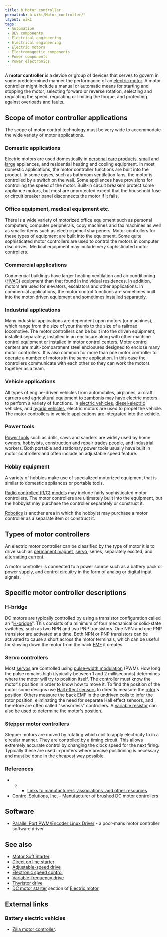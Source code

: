```yaml
---
title: b'Motor controller'
permalink: b'wiki/Motor_controller/'
layout: wiki
tags:
 - Automation
 - BEV components
 - Electrical engineering
 - Electrical engineering
 - Electric motors
 - Electromagnetic components
 - Power components
 - Power electronics
---
```


A **motor controller** is a device or group of devices that serves to
govern in some predetermined manner the performance of an [electric
motor](electric_motor "wikilink"). A motor controller might include a
manual or automatic means for starting and stopping the motor, selecting
forward or reverse rotation, selecting and regulating the speed,
regulating or limiting the torque, and protecting against overloads and
faults.

Scope of motor controller applications
--------------------------------------

The scope of motor control technology must be very wide to accommodate
the wide variety of motor applications.

### Domestic applications

Electric motors are used domestically in [personal care
products](small_appliance "wikilink"),
[small](small_appliance "wikilink") and
[large](major_appliance "wikilink") appliances, and residential heating
and cooling equipment. In most domestic applications, the motor
controller functions are built into the product. In some cases, such as
bathroom ventilation fans, the motor is controlled by a switch on the
wall. Some appliances have provisions for controlling the speed of the
motor. Built-in circuit breakers protect some appliance motors, but most
are unprotected except that the household fuse or circuit breaker panel
disconnects the motor if it fails.

### Office equipment, medical equipment etc.

There is a wide variety of motorized office equipment such as personal
computers, computer peripherals, copy machines and fax machines as well
as smaller items such as electric pencil sharpeners. Motor controllers
for these types of equipment are built into the equipment. Some quite
sophisticated motor controllers are used to control the motors in
computer disc drives. Medical equipment may include very sophisticated
motor controllers.

### Commercial applications

Commercial buildings have larger heating ventilation and air
conditioning ([HVAC](/wiki/HVAC "wikilink")) equipment than that found in
individual residences. In addition, motors are used for elevators,
escalators and other applications. In commercial applications, the motor
control functions are sometimes built into the motor-driven equipment
and sometimes installed separately.

### Industrial applications

Many industrial applications are dependent upon motors (or machines),
which range from the size of your thumb to the size of a railroad
locomotive. The motor controllers can be built into the driven
equipment, installed separately, installed in an enclosure along with
other machine control equipment or installed in motor control centers.
Motor control centers are multi-compartment steel enclosures designed to
enclose many motor controllers. It is also common for more than one
motor controller to operate a number of motors in the same application.
In this case the controllers communicate with each other so they can
work the motors together as a team.

### Vehicle applications

All types of engine-driven vehicles from automobiles, airplanes,
aircraft carriers and agricultural equipment to
[zambonis](/wiki/Ice_resurfacer "wikilink") may have electric motors to
perform a variety of functions. In [electric
vehicles](electric_vehicles "wikilink"),
[diesel-electric](diesel-electric "wikilink") vehicles, and [hybrid
vehicles](hybrid_vehicles "wikilink"), electric motors are used to
propel the vehicle. The motor controllers in vehicle applications are
integrated into the vehicle.

### Power tools

[Power tools](/wiki/Power_tools "wikilink") such as drills, saws and sanders
are widely used by home owners, hobbyists, construction and repair
trades people, and industrial workers. Both portable and stationary
power tools usually have built in motor controllers and often include an
adjustable speed feature.

### Hobby equipment

A variety of hobbies make use of specialized motorized equipment that is
similar to domestic appliances or portable tools.

[Radio controlled (R/C)](/wiki/Radio_control "wikilink")
[models](scale_model "wikilink") may include fairly sophisticated motor
controllers. The motor controllers are ultimately built into the
equipment, but the hobbyist may purchase the controller separately or
construct it.

[Robotics](/wiki/Robot "wikilink") is another area in which the hobbyist may
purchase a motor controller as a separate item or construct it.

Types of motor controllers
--------------------------

An electric motor controller can be classified by the type of motor it
is to drive such as [permanent magnet](permanent_magnet "wikilink"),
[servo](servomechanism "wikilink"), series, separately excited, and
[alternating current](alternating_current "wikilink").

A motor controller is connected to a power source such as a battery pack
or power supply, and control circuitry in the form of analog or digital
input signals.

Specific motor controller descriptions
--------------------------------------

### H-bridge

DC motors are typically controlled by using a transistor configuration
called an "[H-bridge](/wiki/H-bridge "wikilink")". This consists of a minimum
of four mechanical or solid-state switches, such as two NPN and two PNP
transistors. One NPN and one PNP transistor are activated at a time.
Both NPN or PNP transistors can be activated to cause a short across the
motor terminals, which can be useful for slowing down the motor from the
back [EMF](electromotive_force "wikilink") it creates.

### Servo controllers

Most [servos](servomechanism "wikilink") are controlled using
[pulse-width modulation](pulse-width_modulation "wikilink") (PWM). How
long the pulse remains high (typically between 1 and 2 milliseconds)
determines where the motor will try to position itself. The controller
must know the motor's position in order to know how to move it. To find
the position of the motor some designs use [Hall effect
sensors](/wiki/Hall_effect_sensor "wikilink") to directly measure the
[rotor](/wiki/Rotor_(electric) "wikilink")'s position. Others measure the back
[EMF](electromotive_force "wikilink") in the undriven coils to infer the
rotor position, eliminating the need for separate Hall effect sensors,
and therefore are often called "sensorless" controllers. A [variable
resistor](potentiometer "wikilink") can also be used to determine the
motor's position.

### Stepper motor controllers

Stepper motors are moved by rotating which coil to apply electricity to
in a circular manner. They are controlled by a timing circuit. This
allows extremely accurate control by changing the clock speed for the
next firing. Typically these are used in printers where precise
positioning is necessary and must be done in the cheapest way possible.

### References

-   -   -   [Links to manufacturers, associations, and other
    resources](http://www.motorcontrol.com)
-   [Control Solutions, Inc.](http://www.controls.com) - Manufacturer of
    brushed DC motor controllers

Software
--------

-   [Parallel Port PWM/Encoder Linux
    Driver](http://cole.homedns.org/parallelport_pwm_driver.php) - a
    poor-mans motor controller software driver

See also
--------

-   [Motor Soft Starter](/wiki/Motor_Soft_Starter "wikilink")
-   [Direct on line starter](/wiki/Direct_on_line_starter "wikilink")
-   [Adjustable-speed drive](/wiki/Adjustable-speed_drive "wikilink")
-   [Electronic speed control](/wiki/Electronic_speed_control "wikilink")
-   [Variable-frequency drive](/wiki/Variable-frequency_drive "wikilink")
-   [Thyristor drive](/wiki/Thyristor_drive "wikilink")
-   [DC motor starter](/wiki/Electric_motor#DC_motor_starters "wikilink")
    section of [Electric motor](/wiki/Electric_motor "wikilink")

External links
--------------

### Battery electric vehicles

-   [Zilla motor controller](http://www.cafeelectric.com/).
